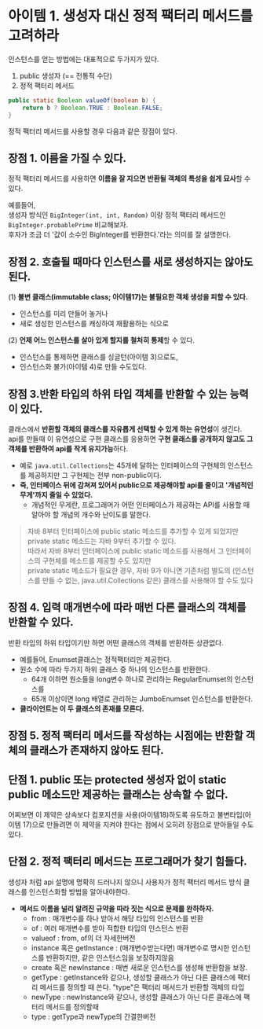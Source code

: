 아이템 1. 생성자 대신 정적 팩터리 메서드를 고려하라
===================================================

인스턴스를 얻는 방법에는 대표적으로 두가지가 있다.

1.	public 생성자 (== 전통적 수단)
2.	정적 팩터리 메서드

```java
public static Boolean valueOf(boolean b) {
    return b ? Boolean.TRUE : Boolean.FALSE;
}
```

정적 팩터리 메서드를 사용할 경우 다음과 같은 장점이 있다.

장점 1. 이름을 가질 수 있다.
----------------------------

정적 팩터리 메서드를 사용하면 **이름을 잘 지으면 반환될 객체의 특성을 쉽게 묘사**할 수 있다.

예를들어,  
생성자 방식인 `BigInteger(int, int, Random)` 이랑 정적 팩터리 메서드인`BigInteger.probablePrime` 비교해보자.  
후자가 조금 더 '값이 소수인 BigInteger를 반환한다.'라는 의미를 잘 설명한다.

장점 2. 호출될 때마다 인스턴스를 새로 생성하지는 않아도 된다.
-------------------------------------------------------------

(1) **불변 클래스(immutable class; 아이템17)는 불필요한 객체 생성을 피할 수 있다.**

-	인스턴스를 미리 만들어 놓거나  
-	새로 생성한 인스턴스를 캐싱하여 재활용하는 식으로

(2) **언제 어느 인스턴스를 살아 있게 할지를 철처히 통제**할 수 있다.

-	인스턴스를 통제하면 클래스를 싱글턴(아이템 3)으로도,
-	인스턴스화 불가(아이템 4)로 만들 수도있다.

장점 3.반환 타입의 하위 타입 객체를 반환할 수 있는 능력이 있다.
---------------------------------------------------------------

클래스에서 **반환할 객체의 클래스를 자유롭게 선택할 수 있게 하는 유연성**이 생긴다.  
api를 만들때 이 유연성으로 구현 클래스를 응용하면 **구현 클래스를 공개하지 않고도 그 객체를 반환하여 api를 작게 유지가능**하다.

-	예로 `java.util.Collections`는 45개에 달하는 인터페이스의 구현체의 인스턴스를 제공하지만 그 구현체는 전부 non-public이다.
-	**즉, 인터페이스 뒤에 감쳐져 있어서 public으로 제공해야할 api를 줄이고 '개념적인 무게'까지 줄일 수 있었다.**
	-	개념적인 무게란, 프로그래머가 어떤 인터페이스가 제공하는 API를 사용할 때 알아야 할 개념의 개수와 난이도를 말한다.

> 자바 8부터 인터페이스에 public static 메소드를 추가할 수 있게 되었지만  
> private static 메소드는 자바 9부터 추가할 수 있다.  
> 따라서 자바 8부터 인터페이스에 public static 메소드를 사용해서 그 인터페이스의 구현체를 메소드를 제공할 수도 있지만  
> private static 메소드가 필요한 경우, 자바 9가 아니면 기존처럼 별도의 (인스턴스를 만들 수 없는, java.util.Collections 같은) 클래스를 사용해야 할 수도 있다

장점 4. 입력 매개변수에 따라 매번 다른 클래스의 객체를 반환할 수 있다.
----------------------------------------------------------------------

반환 타입의 하위 타입이기만 하면 어떤 클래스의 객체를 반환하든 상관없다.

-	예를들어, Enumset클래스는 정적팩터리만 제공한다.
-	원소 수에 따라 두가지 하위 클래스 중 하나의 인스턴스를 반환한다.
	-	64개 이하면 원소들을 long변수 하나로 관리하는 RegularEnumset의 인스턴스를
	-	65개 이상이면 long 배열로 관리하는 JumboEnumset 인스턴스를 반환한다.
-	**클라이언트는 이 두 클래스의 존재를 모른다.**

장점 5. 정적 팩터리 메서드를 작성하는 시점에는 반환할 객체의 클래스가 존재하지 않아도 된다.
-------------------------------------------------------------------------------------------

단점 1. public 또는 protected 생성자 없이 static public 메소드만 제공하는 클래스는 상속할 수 없다.
--------------------------------------------------------------------------------------------------

어찌보면 이 제약은 상속보다 컴포지션을 사용(아이템18)하도록 유도하고 불변타입(아이템 17)으로 만들려면 이 제약을 지켜야 한다는 점에서 오히려 장점으로 받아들일 수도 있다.

단점 2. 정적 팩터리 메서드는 프로그래머가 찾기 힘들다.
------------------------------------------------------

생성자 처럼 api 설명에 명확히 드러나지 않으니 사용자가 정적 팩터리 메서드 방식 클래스를 인스턴스화할 방법을 알아내야한다.

-	**메서드 이름을 널리 알려진 규약을 따라 짓는 식으로 문제를 완하하자.**
	-	from : 매개변수를 하나 받아서 해당 타입의 인스턴스를 반환
	-	of : 여러 매개변수를 받아 적합한 타입의 인스턴스 반환
	-	valueof : from, of의 더 자세한버전
	-	instance 혹은 getInstance : (매개변수받는다면) 매개변수로 명시한 인스턴스를 반환하지만, 같은 인스턴스임을 보장하지않음
	-	create 혹은 newInstance : 매번 새로운 인스턴스를 생성해 반환함을 보장.
	-	getType : getInstance와 같으나, 생성할 클래스가 아닌 다른 클래스에 팩터리 메서드를 정의할 때 쓴다. "type"은 팩터리 매서드가 반환할 객체의 타입
	-	newType : newInstance와 같으나, 생성할 클래스가 아닌 다른 클래스에 팩터리 메서드를 정의할때
	-	type : getType과 newType의 간결한버전
